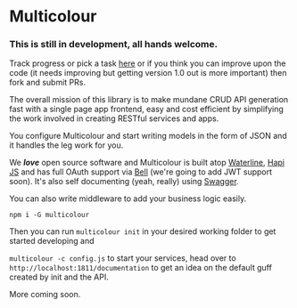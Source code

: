 # Multicolour

### This is still in development, all hands welcome.

Track progress or pick a task [here][todo] or if you think you can improve upon the code (it needs improving but getting version 1.0 out is more important) then fork and submit PRs.

The overall mission of this library is to make mundane CRUD API generation fast with a single page app frontend, easy and cost efficient by simplifying the work involved in creating RESTful services and apps.

You configure Multicolour and start writing models in the form of JSON and it handles the leg work for you.

We _**love**_ open source software and Multicolour is built atop [Waterline][waterline], [Hapi JS][hapi] and has full OAuth support via [Bell][bell] (we're going to add JWT support soon). It's also self documenting (yeah, really) using [Swagger][swagger].

You can also write middleware to add your business logic easily.

`npm i -G multicolour`

Then you can run `multicolour init` in your desired working folder to get started developing and

`multicolour -c config.js` to start your services, head over to `http://localhost:1811/documentation` to get an idea on the default guff created by init and the API.

More coming soon.

[todo]: https://github.com/newworldcode/multicolour/issues/1
[waterline]: https://github.com/balderdashy/waterline
[hapi]: http://hapijs.com
[bell]: https://github.com/hapijs/bell
[swagger]: https://github.com/glennjones/hapi-swagger
